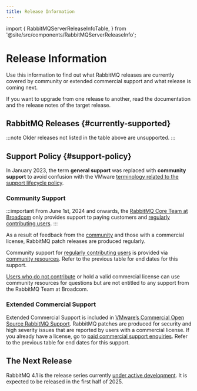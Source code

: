 ```yaml
---
title: Release Information
---
```

<!--
Copyright (c) 2007-2025 Broadcom. All Rights Reserved. The term "Broadcom" refers to Broadcom Inc. and/or its subsidiaries.

All rights reserved. This program and the accompanying materials
are made available under the terms of the under the Apache License,
Version 2.0 (the "License”); you may not use this file except in compliance
with the License. You may obtain a copy of the License at

https://www.apache.org/licenses/LICENSE-2.0

Unless required by applicable law or agreed to in writing, software
distributed under the License is distributed on an "AS IS" BASIS,
WITHOUT WARRANTIES OR CONDITIONS OF ANY KIND, either express or implied.
See the License for the specific language governing permissions and
limitations under the License.
-->

import {
  RabbitMQServerReleaseInfoTable,
} from '@site/src/components/RabbitMQServerReleaseInfo';

# Release Information

Use this information to find out what RabbitMQ releases are currently covered
by community or extended commercial support and what release is coming next.

If you want to upgrade from one release to another, read the documentation and
the release notes of the target release.

## RabbitMQ Releases {#currently-supported}

<RabbitMQServerReleaseInfoTable/>

:::note
Older releases not listed in the table above are unsupported.
:::

## Support Policy {#support-policy}

In January 2023, the term **general support** was replaced with **community
support** to avoid confusion with the VMware [terminology related to the support lifecycle policy](https://tanzu.vmware.com/support/lifecycle_policy).

### Community Support

:::important
From June 1st, 2024 and onwards, the [RabbitMQ Core Team at Broadcom](https://github.com/rabbitmq/) only provides support to paying customers
and [regularly contributing users](https://github.com/rabbitmq/rabbitmq-server/blob/main/COMMUNITY_SUPPORT.md).
:::

As a result of feedback from the [community](/contact#community-resources) and
those with a commercial license, RabbitMQ patch releases are produced regularly.

Community support for [regularly contributing users](https://github.com/rabbitmq/rabbitmq-server/blob/main/COMMUNITY_SUPPORT.md)
is provided via [community resources](/contact#community-resources). Refer to the previous table for end dates for this support.

[Users who do not contribute](https://github.com/rabbitmq/rabbitmq-server/blob/main/COMMUNITY_SUPPORT.md) or hold a valid commercial license
can use community resources for questions but are not entitled to any support from the RabbitMQ Team at Broadcom.

### Extended Commercial Support

Extended Commercial Support is included in [VMware’s Commercial Open Source RabbitMQ Support](https://tanzu.vmware.com/rabbitmq/oss).
RabbitMQ patches are produced for security and high severity issues that are reported by users with
a commercial license. If you already have a license, go to [paid commercial support enquiries](/contact#paid-support).
Refer to the previous table for end dates for this support.

## The Next Release

RabbitMQ 4.1 is the release series currently [under active development](https://github.com/rabbitmq/rabbitmq-server).
It is expected to be released in the first half of 2025.
